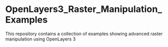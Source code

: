 # OpenLayers3_Raster_Manipulation_Examples
This repository contains a collection of examples showing advanced raster manipulation using OpenLayers 3

